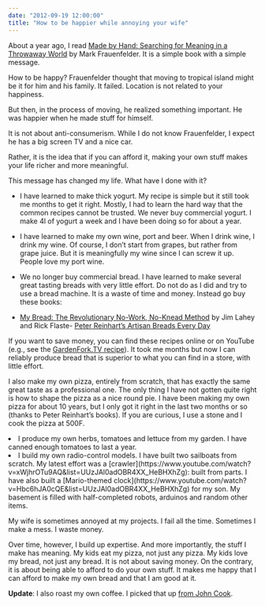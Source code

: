 ```yaml
---
date: "2012-09-19 12:00:00"
title: "How to be happier while annoying your wife"
---
```




About a year ago, I read [Made by Hand: Searching for Meaning in a Throwaway World](https://www.amazon.com/Made-Hand-Searching-Meaning-Throwaway/dp/B004J8HY7Q/) by Mark Frauenfelder. It is a simple book with a simple message.

How to be happy? Frauenfelder thought that moving to tropical island might be it for him and his family. It failed. Location is not related to your happiness.

But then, in the process of moving, he realized something important. He was happier when he made stuff for himself.

It is not about anti-consumerism. While I do not know Frauenfelder, I expect he has a big screen TV and a nice car.

Rather, it is the idea that if you can afford it, making your own stuff makes your life richer and more meaningful.

This message has changed my life. What have I done with it?

- I have learned to make thick yogurt. My recipe is simple but it still took me months to get it right. Mostly, I had to learn the hard way that the common recipes cannot be trusted. We never buy commercial yogurt. I make 4l of yogurt a week and I have been doing so for about a year.
- I have learned to make my own wine, port and beer. When I drink wine, I drink my wine. Of course, I don&rsquo;t start from grapes, but rather from grape juice. But it is meaningfully my wine since I can screw it up. People love my port wine.
- We no longer buy commercial bread. I have learned to make several great tasting breads with very little effort. Do not do as I did and try to use a bread machine. It is a waste of time and money. Instead go buy these books:

- [My Bread: The Revolutionary No-Work, No-Knead Method](https://www.amazon.com/My-Bread-Revolutionary-No-Work-No-Knead/dp/0393066304/) by Jim Lahey and Rick Flaste- [Peter Reinhart&rsquo;s Artisan Breads Every Day](https://www.amazon.com/Peter-Reinharts-Artisan-Breads-Every/dp/1580089984/)


If you want to save money, you can find these recipes online or on YouTube (e.g., see the [GardenFork.TV recipe](https://www.youtube.com/watch?v=3_LlSO7YFxE)). It took me months but now I can reliably produce bread that is superior to what you can find in a store, with little effort.

I also make my own pizza, entirely from scratch, that has exactly the same great taste as a professional one. The only thing I have not gotten quite right is how to shape the pizza as a nice round pie. I have been making my own pizza for about 10 years, but I only got it right in the last two months or so (thanks to Peter Reinhart&rsquo;s books). If you are curious, I use a stone and I cook the pizza at 500F.
<li>I produce my own herbs, tomatoes and lettuce from my garden. I have canned enough tomatoes to last a year.
<li>I build my own radio-control models. I have built two sailboats from scratch. My latest effort was a [crawler](https://www.youtube.com/watch?v=xWjhrOTu9AQ&#038;list=UUzJAl0adOBR4XX_HeBHXhZg): built from parts. I have also built a [Mario-themed clock](https://www.youtube.com/watch?v=Hbc6hJA0cQE&#038;list=UUzJAl0adOBR4XX_HeBHXhZg) for my son. My basement is filled with half-completed robots, arduinos and random other items.


My wife is sometimes annoyed at my projects. I fail all the time. Sometimes I make a mess. I waste money.

Over time, however, I build up expertise. And more importantly, the stuff I make has meaning. My kids eat my pizza, not just any pizza. My kids love my bread, not just any bread.
It is not about saving money. On the contrary, it is about being able to afford to do your own stuff. It makes me happy that I can afford to make my own bread and that I am good at it.

__Update__: I also roast my own coffee. I picked that up [from John Cook](http://www.johndcook.com/blog/2012/08/02/roasting-coffee-beans/).

